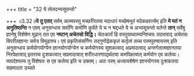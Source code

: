 +++
title = "32 ये त्वेतदभ्यसूयन्तो"

+++
॥3.32॥**ये तु एतत्** सर्वम् आत्मवस्तु मच्छरीरतया मदाधारं मच्छेषभूतं
मदेकप्रवर्त्त्यम् इति **मे मतं न अनुतिष्ठन्ति** न एवम् अनुसन्धाय सर्वाणि
कर्माणि कुर्वते ये च न श्रद्दधते ये च अभ्यसूयन्तो वर्तन्ते **तान्**
सर्वेषु ज्ञानेषु विशेषेण मूढान् तत एव **नष्टान् अचेतसो विद्धि।**
चेतःकार्यं हि वस्तुयाथात्म्यनिश्चयः तदभावाद् अचेतसः विपरीतज्ञानाः
सर्वत्र विमूढाश्च। एवं प्रकृतिसंसर्गिणः तद्गुणोद्रेककृतं कर्तृत्वं तच्च
परमपुरुषायत्तम् इति अनुसन्धाय कर्मयोगयोग्येन ज्ञानयोगयोग्येन च
कर्मयोगस्य सुशकत्वाद् अप्रमादत्वाद् अन्तर्गतात्मज्ञानतया निरपेक्षत्वाद्
इतरस्य दुःशकत्वात् सप्रमादत्वात् शरीरधारणाद्यर्थतया कर्मापेक्षत्वात्
कर्मयोग एव कर्तव्यः। व्यपदेश्यस्य तु विशेषतः स एव कर्तव्य इति च उक्तम्।
अतः परम् अध्यायशेषेण ज्ञानयोगस्य दुःशकतया सप्रमादता उच्यते
